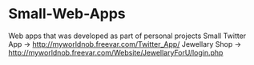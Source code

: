 # Small-Web-Apps
Web apps that was developed as part of personal projects
Small Twitter App -> http://myworldnob.freevar.com/Twitter_App/
Jewellary Shop ->   http://myworldnob.freevar.com/Website/JewellaryForU/login.php
